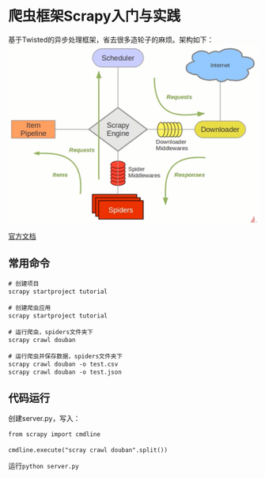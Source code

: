# 爬虫框架Scrapy入门与实践
基于Twisted的异步处理框架，省去很多造轮子的麻烦。架构如下：
![scrapy框架](./scrapy.png)

[官方文档](https://scrapy-chs.readthedocs.io/zh_CN/latest/)

## 常用命令
``` 
# 创建项目
scrapy startproject tutorial

# 创建爬虫应用
scrapy startproject tutorial

# 运行爬虫，spiders文件夹下
scrapy crawl douban

# 运行爬虫并保存数据，spiders文件夹下
scrapy crawl douban -o test.csv
scrapy crawl douban -o test.json

```

## 代码运行
创建server.py，写入：
``` 
from scrapy import cmdline

cmdline.execute("scray crawl douban".split())
```
运行`python server.py`
